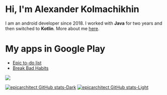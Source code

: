 # Hi, I'm Alexander Kolmachikhin
I am an android developer since 2018. 
I worked with <b>Java</b> for two years and then switched to <b>Kotlin</b>.
More about me [here](https://epicarchitect.github.io).

# My apps in Google Play
- [Epic to-do list](https://play.google.com/store/apps/details?id=kolmachikhin.alexander.epicto_dolist)
- [Break Bad Habits](https://play.google.com/store/apps/details?id=kolmachikhin.alexander.breakbadhabits)

<img src="https://media.giphy.com/media/l0HlKjAZTc6NHCSdy/giphy.gif">

<!-- ![epicarchitect GitHub stats](https://github-readme-stats.vercel.app/api?username=epicarchitect&count_private=true&show_icons=true&theme=radical) -->

[![epicarchitect GitHub stats-Dark](https://github-readme-stats.vercel.app/api?username=epicarchitect&hide_border=true&count_private=true&show_icons=true&theme=great-gatsby#gh-dark-mode-only)](https://github.com/anuraghazra/github-readme-stats#gh-dark-mode-only)
[![epicarchitect GitHub stats-Light](https://github-readme-stats.vercel.app/api?username=epicarchitect&hide_border=true&count_private=true&show_icons=true&theme=great-gatsby#gh-light-mode-only)](https://github.com/anuraghazra/github-readme-stats#gh-light-mode-only)
